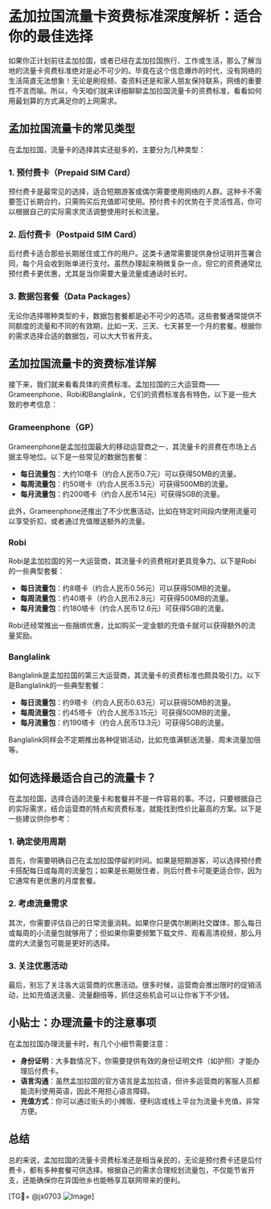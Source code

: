 # 孟加拉国流量卡资费标准深度解析：适合你的最佳选择

如果你正计划前往孟加拉国，或者已经在孟加拉国旅行、工作或生活，那么了解当地的流量卡资费标准绝对是必不可少的。毕竟在这个信息爆炸的时代，没有网络的生活简直无法想象！无论是刷视频、查资料还是和家人朋友保持联系，网络的重要性不言而喻。所以，今天咱们就来详细聊聊孟加拉国流量卡的资费标准，看看如何用最划算的方式满足你的上网需求。

## 孟加拉国流量卡的常见类型

在孟加拉国，流量卡的选择其实还挺多的，主要分为几种类型：

### 1. 预付费卡（Prepaid SIM Card）
预付费卡是最常见的选择，适合短期游客或偶尔需要使用网络的人群。这种卡不需要签订长期合约，只需购买后充值即可使用。预付费卡的优势在于灵活性高，你可以根据自己的实际需求灵活调整使用时长和流量。

### 2. 后付费卡（Postpaid SIM Card）
后付费卡适合那些长期居住或工作的用户。这类卡通常需要提供身份证明并签署合同，每个月会收到账单进行支付。虽然办理起来稍微复杂一点，但它的资费通常比预付费卡更优惠，尤其是当你需要大量流量或通话时长时。

### 3. 数据包套餐（Data Packages）
无论你选择哪种类型的卡，数据包套餐都是必不可少的选项。这些套餐通常提供不同额度的流量和不同的有效期，比如一天、三天、七天甚至一个月的套餐。根据你的需求选择合适的数据包，可以大大节省开支。

## 孟加拉国流量卡的资费标准详解

接下来，我们就来看看具体的资费标准。孟加拉国的三大运营商——Grameenphone、Robi和Banglalink，它们的资费标准各有特色，以下是一些大致的参考信息：

### Grameenphone（GP）

Grameenphone是孟加拉国最大的移动运营商之一，其流量卡的资费在市场上占据主导地位。以下是一些常见的数据包套餐：

- **每日流量包**：大约10塔卡（约合人民币0.7元）可以获得50MB的流量。
- **每周流量包**：约50塔卡（约合人民币3.5元）可获得500MB的流量。
- **每月流量包**：约200塔卡（约合人民币14元）可获得5GB的流量。

此外，Grameenphone还推出了不少优惠活动，比如在特定时间段内使用流量可以享受折扣，或者通过充值赠送额外的流量。

### Robi

Robi是孟加拉国的另一大运营商，其流量卡的资费相对更具竞争力。以下是Robi的一些典型套餐：

- **每日流量包**：约8塔卡（约合人民币0.56元）可以获得50MB的流量。
- **每周流量包**：约40塔卡（约合人民币2.8元）可获得500MB的流量。
- **每月流量包**：约180塔卡（约合人民币12.6元）可获得5GB的流量。

Robi还经常推出一些捆绑优惠，比如购买一定金额的充值卡就可以获得额外的流量奖励。

### Banglalink

Banglalink是孟加拉国的第三大运营商，其流量卡的资费标准也颇具吸引力。以下是Banglalink的一些典型套餐：

- **每日流量包**：约9塔卡（约合人民币0.63元）可以获得50MB的流量。
- **每周流量包**：约45塔卡（约合人民币3.15元）可获得500MB的流量。
- **每月流量包**：约190塔卡（约合人民币13.3元）可获得5GB的流量。

Banglalink同样会不定期推出各种促销活动，比如充值满额送流量、周末流量加倍等。

## 如何选择最适合自己的流量卡？

在孟加拉国，选择合适的流量卡和套餐并不是一件容易的事。不过，只要根据自己的实际需求，结合运营商的特点和资费标准，就能找到性价比最高的方案。以下是一些建议供你参考：

### 1. 确定使用周期
首先，你需要明确自己在孟加拉国停留的时间。如果是短期游客，可以选择预付费卡搭配每日或每周的流量包；如果是长期居住者，则后付费卡可能更适合你，因为它通常有更优惠的月度套餐。

### 2. 考虑流量需求
其次，你需要评估自己的日常流量消耗。如果你只是偶尔刷刷社交媒体，那么每日或每周的小流量包就够用了；但如果你需要频繁下载文件、观看高清视频，那么月度的大流量包可能是更好的选择。

### 3. 关注优惠活动
最后，别忘了关注各大运营商的优惠活动。很多时候，运营商会推出限时的促销活动，比如充值送流量、流量翻倍等，抓住这些机会可以让你省下不少钱。

## 小贴士：办理流量卡的注意事项

在孟加拉国办理流量卡时，有几个小细节需要注意：

- **身份证明**：大多数情况下，你需要提供有效的身份证明文件（如护照）才能办理后付费卡。
- **语言沟通**：虽然孟加拉国的官方语言是孟加拉语，但许多运营商的客服人员都能流利使用英语，因此不用担心语言障碍。
- **充值方式**：你可以通过街头的小摊贩、便利店或线上平台为流量卡充值，非常方便。

## 总结

总的来说，孟加拉国的流量卡资费标准还是相当亲民的，无论是预付费卡还是后付费卡，都有多种套餐可供选择。根据自己的需求合理规划流量包，不仅能节省开支，还能确保你在异国他乡也能畅享互联网带来的便利。

[TG💪+ @jx0703 ![Image](https://github.com/user-attachments/assets/dbca1d08-cadb-493c-b0ec-ad6f7a83f270)]